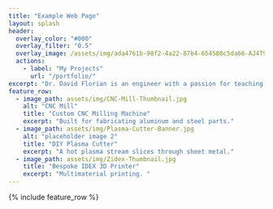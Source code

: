 ```yaml
---
title: "Example Web Page"
layout: splash
header:
  overlay_color: "#000"
  overlay_filter: "0.5"
  overlay_image: /assets/img/ada4761b-98f2-4a22-87b4-654580c5da66-AJ4T9084.webp
  actions:
    - label: "My Projects"
      url: "/portfolio/"
excerpt: "Dr. David Florian is an engineer with a passion for teaching and the open-source community. His area of expertise is 3D printing, with an emphasis on large format pellet extrusion and selective laser sintering."
feature_row:
  - image_path: assets/img/CNC-Mill-Thumbnail.jpg
    alt: "CNC Mill"
    title: "Custom CNC Milling Machine"
    excerpt: "Built for fabricating aluminum and steel parts."
  - image_path: assets/img/Plasma-Cutter-Banner.jpg
    alt: "placeholder image 2"
    title: "DIY Plasma Cutter"
    excerpt: "A hot plasma stream slices through sheet metal."
  - image_path: assets/img/Zidex-Thumbnail.jpg
    title: "Bespoke IDEX 3D Printer"
    excerpt: "Multimaterial printing. "
---
```


{% include feature_row %}

